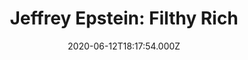---
title: "Jeffrey Epstein: Filthy Rich"
year: 2020
date: 2020-06-12T18:17:54.000Z
permalink: /almanac/tv/2020-06-12-jeffrey-epstein-filthy-rich/index.html
rating: 3
---